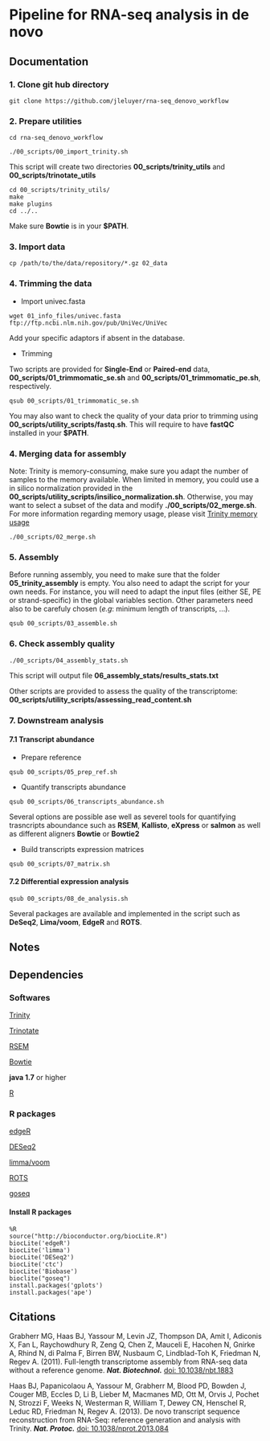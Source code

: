 # Pipeline for RNA-seq analysis in de novo

## Documentation

### 1. Clone git hub directory

```
git clone https://github.com/jleluyer/rna-seq_denovo_workflow
```

### 2. Prepare utilities

```
cd rna-seq_denovo_workflow

./00_scripts/00_import_trinity.sh
```
This script will create two directories **00_scripts/trinity_utils** and **00_scripts/trinotate_utils**

```
cd 00_scripts/trinity_utils/
make
make plugins
cd ../..
```

Make sure **Bowtie** is in your **$PATH**.

### 3. Import data

```
cp /path/to/the/data/repository/*.gz 02_data
```

### 4. Trimming the data

* Import univec.fasta

```
wget 01_info_files/univec.fasta ftp://ftp.ncbi.nlm.nih.gov/pub/UniVec/UniVec
```
Add your specific adaptors if absent in the database.

* Trimming

Two scripts are provided for **Single-End** or **Paired-end** data, **00_scripts/01_trimmomatic_se.sh** and **00_scripts/01_trimmomatic_pe.sh**, respectively.

```
qsub 00_scripts/01_trimmomatic_se.sh
```

You may also want to check the quality of your data prior to trimming using **00_scripts/utility_scripts/fastq.sh**. This will require to have **fastQC** installed in your **$PATH**.

### 4. Merging data for assembly

Note: Trinity is memory-consuming, make sure you adapt the number of samples to the memory available. When limited in memory, you could use a in silico normalization provided in the **00_scripts/utility_scripts/insilico_normalization.sh**. Otherwise, you may want to select a subset of the data and modify **./00_scripts/02_merge.sh**. For more information regarding memory usage, please visit [Trinity memory usage](http://trinityrnaseq.github.io/performance/mem.html) 

```
./00_scripts/02_merge.sh
```

### 5. Assembly

Before running assembly, you need to make sure that the folder **05_trinity_assembly** is empty.
You also need to adapt the script for your own needs. For instance, you will need to adapt the input files (either SE, PE or strand-specific) in the global variables section. Other parameters need also to be carefuly chosen (_e.g_: minimum length of transcripts, ...).

```
qsub 00_scripts/03_assemble.sh
```

### 6. Check assembly quality

```
./00_scripts/04_assembly_stats.sh
```
This script will output file **06_assembly_stats/results_stats.txt**

Other scripts are provided to assess the quality of the transcriptome:
**00_scripts/utility_scripts/assessing_read_content.sh**


### 7. Downstream analysis

#### 7.1 Transcript abundance

* Prepare reference

```
qsub 00_scripts/05_prep_ref.sh
```

* Quantify transcripts abundance

```
qsub 00_scripts/06_transcripts_abundance.sh
```

Several options are possible ase well as severel tools for quantifying trasncripts aboundance such as **RSEM**, **Kallisto**, **eXpress** or **salmon** as well as different aligners **Bowtie** or **Bowtie2**

* Build transcripts expression matrices

```
qsub 00_scripts/07_matrix.sh
```


#### 7.2 Differential expression analysis

```
qsub 00_scripts/08_de_analysis.sh
```

Several packages are available and implemented in the script such as **DeSeq2**, **Lima/voom**, **EdgeR** and **ROTS**.

## Notes



## Dependencies

### Softwares

[Trinity](https://github.com/trinityrnaseq/trinityrnaseq)

[Trinotate](https://github.com/Trinotate/Trinotate)

[RSEM](https://github.com/deweylab/RSEM)

[Bowtie](http://bowtie-bio.sourceforge.net/index.shtml)

**java 1.7** or higher

[R](https://www.r-project.org/)

### R packages

[edgeR](http://bioconductor.org/packages/release/bioc/html/edgeR.html)

[DESeq2](http://bioconductor.org/packages/release/bioc/html/DESeq2.html)

[limma/voom](http://bioconductor.org/packages/release/bioc/html/limma.html)

[ROTS](http://www.btk.fi/research/research-groups/elo/software/rots/)

[goseq](http://www.bioconductor.org/packages/release/bioc/html/goseq.html)

#### Install R packages

```
%R
source("http://bioconductor.org/biocLite.R")
biocLite('edgeR')
biocLite('limma')
biocLite('DESeq2')
biocLite('ctc')
biocLite('Biobase')
bioclite("goseq")
install.packages('gplots')
install.packages('ape')
```

## Citations

Grabherr MG, Haas BJ, Yassour M, Levin JZ, Thompson DA, Amit I, Adiconis X, Fan L, Raychowdhury R, Zeng Q, Chen Z, Mauceli E, Hacohen N, Gnirke A, Rhind N, di Palma F, Birren BW, Nusbaum C, Lindblad-Toh K, Friedman N, Regev A. (2011). Full-length transcriptome assembly from RNA-seq data without a reference genome. **_Nat. Biotechnol._** [doi: 10.1038/nbt.1883](http://www.ncbi.nlm.nih.gov/pubmed/21572440)

Haas BJ, Papanicolaou A, Yassour M, Grabherr M, Blood PD, Bowden J, Couger MB, Eccles D, Li B, Lieber M, Macmanes MD, Ott M, Orvis J, Pochet N, Strozzi F, Weeks N, Westerman R, William T, Dewey CN, Henschel R, Leduc RD, Friedman N, Regev A. (2013). De novo transcript sequence reconstruction from RNA-Seq: reference generation and analysis with Trinity. **_Nat. Protoc._** [doi:  10.1038/nprot.2013.084](http://www.ncbi.nlm.nih.gov/pmc/articles/PMC3875132/)

